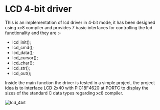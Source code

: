 # LCD 4-bit driver
This is an implementation of lcd driver in 4-bit mode, it has been designed using xc8 compiler and provides 7 basic interfaces for controlling the lcd functionality and they are :- 
 * lcd_init();
 * lcd_cmd();
 * lcd_data();
 * lcd_cursor();
 * lcd_char();
 * lcd_str();
 * lcd_out();
   
Inside the main function the driver is tested in a simple project. the project idea is to interface LCD 2x40 with PIC18F4620 at PORTC to display the sizes of the standard C data types regarding xc8 compiler.

![lcd_4bit](https://github.com/mfc0d1ng/lcd_4bit_driver_by_xc8_compiler/assets/131618380/50776281-f682-4721-a191-d18ef6ec2f3e)
